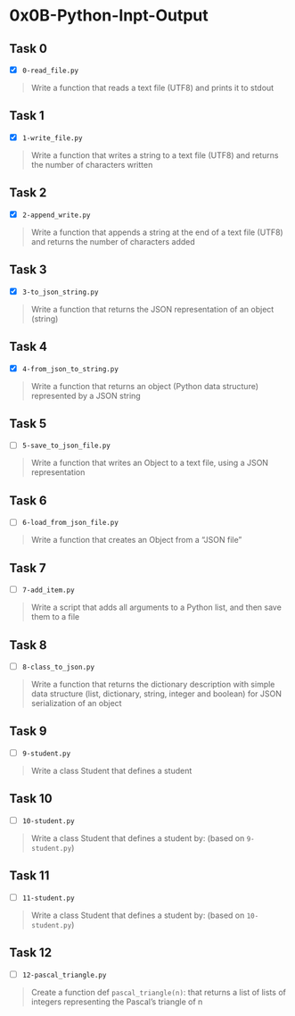 # 0x0B-Python-Inpt-Output

## Task 0
- [x] `0-read_file.py`
> Write a function that reads a text file (UTF8) and prints it to stdout

## Task 1
- [x] `1-write_file.py`
> Write a function that writes a string to a text file (UTF8) and returns the number of characters written

## Task 2
- [x] `2-append_write.py`
> Write a function that appends a string at the end of a text file (UTF8) and returns the number of characters added

## Task 3
- [x] `3-to_json_string.py`
> Write a function that returns the JSON representation of an object (string)

## Task 4
- [x] `4-from_json_to_string.py`
> Write a function that returns an object (Python data structure) represented by a JSON string

## Task 5
- [ ] `5-save_to_json_file.py`
> Write a function that writes an Object to a text file, using a JSON representation

## Task 6
- [ ] `6-load_from_json_file.py`
> Write a function that creates an Object from a “JSON file”

## Task 7
- [ ] `7-add_item.py`
> Write a script that adds all arguments to a Python list, and then save them to a file

## Task 8
- [ ] `8-class_to_json.py`
> Write a function that returns the dictionary description with simple data structure (list, dictionary, string, integer and boolean) for JSON serialization of an object

## Task 9
- [ ] `9-student.py`
> Write a class Student that defines a student

## Task 10
- [ ] `10-student.py`
> Write a class Student that defines a student by: (based on `9-student.py`)

## Task 11
- [ ] `11-student.py`
> Write a class Student that defines a student by: (based on `10-student.py`)

## Task 12
- [ ] `12-pascal_triangle.py`
> Create a function def `pascal_triangle(n)`: that returns a list of lists of integers representing the Pascal’s triangle of n

